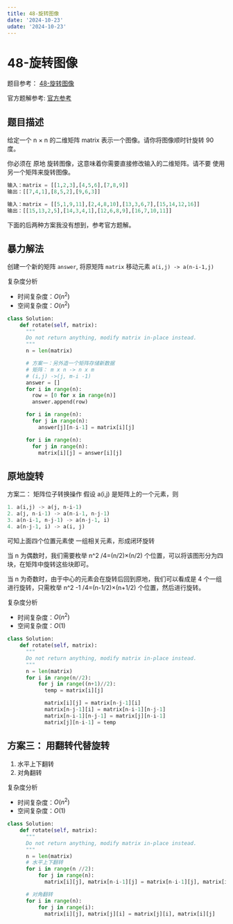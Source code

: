 ```yaml
---
title: 48-旋转图像
date: '2024-10-23'
udate: '2024-10-23'
---
```

# 48-旋转图像

题目参考： [48-旋转图像](https://leetcode.cn/problems/rotate-image/description/)

官方题解参考: [官方参考](https://leetcode.cn/problems/rotate-image/solutions/526980/xuan-zhuan-tu-xiang-by-leetcode-solution-vu3m/)

## 题目描述
给定一个 n × n 的二维矩阵 matrix 表示一个图像。请你将图像顺时针旋转 90 度。

你必须在 原地 旋转图像，这意味着你需要直接修改输入的二维矩阵。请不要 使用另一个矩阵来旋转图像。

```py
输入：matrix = [[1,2,3],[4,5,6],[7,8,9]]
输出：[[7,4,1],[8,5,2],[9,6,3]]
```

```py
输入：matrix = [[5,1,9,11],[2,4,8,10],[13,3,6,7],[15,14,12,16]]
输出：[[15,13,2,5],[14,3,4,1],[12,6,8,9],[16,7,10,11]]
```

下面的后两种方案我没有想到，参考官方题解。

## 暴力解法
创建一个新的矩阵 `answer`, 将原矩阵 `matrix` 移动元素 `a(i,j) -> a(n-i-1,j)`

复杂度分析
- 时间复杂度：$O(n^2)$
- 空间复杂度：$O(n^2)$

```py
class Solution:
    def rotate(self, matrix):
      """
      Do not return anything, modify matrix in-place instead.
      """
      n = len(matrix)

      # 方案一：另外造一个矩阵存储新数据
      # 矩阵： m x n -> n x m
      # (i,j) ->(j, m-i -1)
      answer = []
      for i in range(n):
        row = [0 for x in range(n)]
        answer.append(row)

      for i in range(n):
        for j in range(n):
          answer[j][n-i-1] = matrix[i][j]

      for i in range(n):
        for j in range(n):
          matrix[i][j] = answer[i][j]
```

## 原地旋转
方案二： 矩阵位子转换操作
假设 a(i,j) 是矩阵上的一个元素，则
```py
1. a(i,j) -> a(j, n-i-1)
2. a(j, n-i-1) -> a(n-i-1, n-j-1)
3. a(n-i-1, n-j-1) -> a(n-j-1, i)
4. a(n-j-1, i) -> a(i, j)
```
可知上面四个位置元素使 一组相关元素，形成闭环旋转

当 n 为偶数时，我们需要枚举 n^2 /4=(n/2)×(n/2) 个位置，可以将该图形分为四块，在矩阵中旋转这些块即可。

当 n 为奇数时，由于中心的元素会在旋转后回到原地，我们可以看成是 4 个一组进行旋转，只需枚举 n^2 -1 /4=(n-1/2)×(n+1/2) 个位置，然后进行旋转。

复杂度分析
- 时间复杂度：$O(n^2)$
- 空间复杂度：$O(1)$

```py
class Solution:
    def rotate(self, matrix):
      """
      Do not return anything, modify matrix in-place instead.
      """
      n = len(matrix)
      for i in range(n//2):
          for j in range((n+1)//2):
            temp = matrix[i][j]

            matrix[i][j] = matrix[n-j-1][i]
            matrix[n-j-1][i] = matrix[n-i-1][n-j-1]
            matrix[n-i-1][n-j-1] = matrix[j][n-i-1]
            matrix[j][n-i-1] = temp
```


## 方案三： 用翻转代替旋转
1. 水平上下翻转
2. 对角翻转

复杂度分析
- 时间复杂度：$O(n^2)$
- 空间复杂度：$O(1)$


```py
class Solution:
    def rotate(self, matrix):
      """
      Do not return anything, modify matrix in-place instead.
      """
      n = len(matrix)
      # 水平上下翻转
      for i in range(n //2):
          for j in range(n):
            matrix[i][j], matrix[n-i-1][j] = matrix[n-i-1][j], matrix[i][j]

      # 对角翻转
      for i in range(n):
          for j in range(i):
            matrix[i][j], matrix[j][i] = matrix[j][i], matrix[i][j]
```
